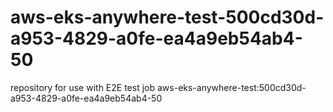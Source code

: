 # aws-eks-anywhere-test-500cd30d-a953-4829-a0fe-ea4a9eb54ab4-50
repository for use with E2E test job aws-eks-anywhere-test:500cd30d-a953-4829-a0fe-ea4a9eb54ab4-50
